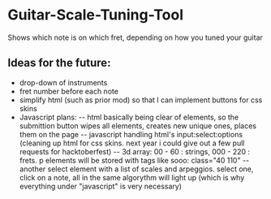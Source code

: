# Guitar-Scale-Tuning-Tool
Shows which note is on which fret, depending on how you tuned your guitar

## Ideas for the future:
- drop-down of instruments
- fret number before each note
- simplify html (such as prior mod) so that I can implement buttons for css skins
- Javascript plans:
  -- html basically being clear of elements, so the submittion button wipes all elements, creates new unique ones, places them on the page
  -- javascript handling html's input:select:options (cleaning up html for css skins. next year i could give out a few pull requests for hacktoberfest)
  -- 3d array: 00 - 60 : strings, 000 - 220 : frets. p elements will be stored with tags like sooo: class="40 110"
  -- another select element with a list of scales and arpeggios. select one, click on a note, all in the same algorythm will light up (which is why everything under "javascript" is very necessary)
